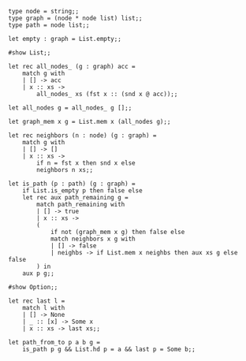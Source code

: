 ```{.imandra .input}
type node = string;;
type graph = (node * node list) list;;
type path = node list;;
```

```{.imandra .input}
let empty : graph = List.empty;;
```

```{.imandra .input}
#show List;;
```

```{.imandra .input}
let rec all_nodes_ (g : graph) acc = 
    match g with
    | [] -> acc
    | x :: xs -> 
        all_nodes_ xs (fst x :: (snd x @ acc));;
```

```{.imandra .input}
let all_nodes g = all_nodes_ g [];;
```

```{.imandra .input}
let graph_mem x g = List.mem x (all_nodes g);;
```

```{.imandra .input}
let rec neighbors (n : node) (g : graph) =
    match g with
    | [] -> []
    | x :: xs ->
        if n = fst x then snd x else
        neighbors n xs;; 
```

```{.imandra .input}
let is_path (p : path) (g : graph) =
    if List.is_empty p then false else
    let rec aux path_remaining g =
        match path_remaining with
        | [] -> true
        | x :: xs ->
        (
            if not (graph_mem x g) then false else
            match neighbors x g with
            | [] -> false
            | neighbs -> if List.mem x neighbs then aux xs g else false
        ) in
    aux p g;;
```

```{.imandra .input}
#show Option;;
```

```{.imandra .input}
let rec last l =
    match l with
    | [] -> None
    | _ :: [x] -> Some x
    | x :: xs -> last xs;;
```

```{.imandra .input}
let path_from_to p a b g =
    is_path p g && List.hd p = a && last p = Some b;;
```
